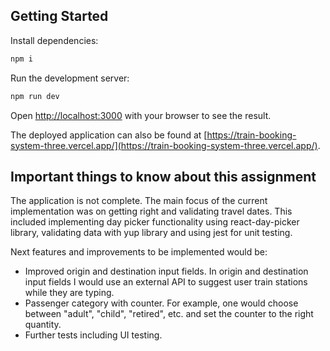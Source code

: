## Getting Started

Install dependencies:

```bash
npm i
```

Run the development server:

```bash
npm run dev
```

Open [http://localhost:3000](http://localhost:3000) with your browser to see the result.

The deployed application can also be found at [https://train-booking-system-three.vercel.app/](https://train-booking-system-three.vercel.app/).

## Important things to know about this assignment

The application is not complete. The main focus of the current implementation was on getting right and validating travel dates. This included implementing day picker functionality using react-day-picker library, validating data with yup library and using jest for unit testing.

Next features and improvements to be implemented would be:

- Improved origin and destination input fields. In origin and destination input fields I would use an external API to suggest user train stations while they are typing.
- Passenger category with counter. For example, one would choose between "adult", "child", "retired", etc. and set the counter to the right quantity.
- Further tests including UI testing.
